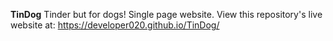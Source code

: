 **TinDog**
Tinder but for dogs! Single page website.
View this repository's live website at: https://developer020.github.io/TinDog/
